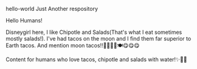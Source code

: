 hello-world
Just Another respository

Hello Humans!

Disneygirl here, I like Chipotle and Salads(That's what I eat sometimes mostly salads!).
I've had tacos on the moon and I find them far superior to Earth tacos.
And mention moon tacos!!🌮🌮🌮🍚🍽😋😋😋

Content for humans who love tacos, chipotle and salads with water!✨👋🏾
